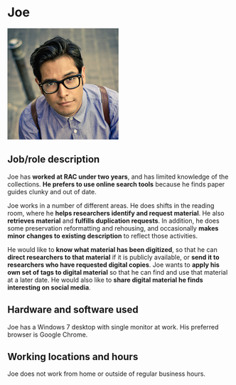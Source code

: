 # Joe

![headshot](img/joe.png)

## Job/role description

Joe has **worked at RAC under two years**, and has limited knowledge of the collections. **He prefers to use online search tools** because he finds paper guides clunky and out of date.

Joe works in a number of different areas. He does shifts in the reading room, where he **helps researchers identify and request material**. He also **retrieves material** and **fulfills duplication requests**. In addition, he does some preservation reformatting and rehousing, and occasionally **makes minor changes to existing description** to reflect those activities.

He would like to **know what material has been digitized**, so that he can **direct researchers to that material** if it is publicly available, or **send it to researchers who have requested digital copies**. Joe wants to **apply his own set of tags to digital material** so that he can find and use that material at a later date. He would also like to **share digital material he finds interesting on social media**.

## Hardware and software used

Joe has a Windows 7 desktop with single monitor at work. His preferred browser is Google Chrome.

## Working locations and hours

Joe does not work from home or outside of regular business hours.
